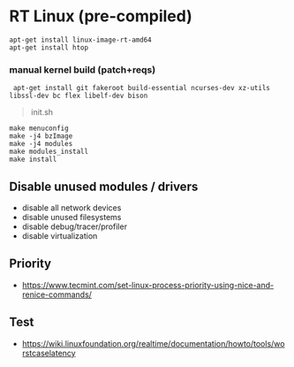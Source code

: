 # RT Linux (pre-compiled)

```
apt-get install linux-image-rt-amd64 
apt-get install htop
```

### manual kernel build (patch+reqs)

```
 apt-get install git fakeroot build-essential ncurses-dev xz-utils libssl-dev bc flex libelf-dev bison
```

> init.sh

```
make menuconfig
make -j4 bzImage
make -j4 modules
make modules_install
make install
```

## Disable unused modules / drivers

- disable all network devices
- disable unused filesystems
- disable debug/tracer/profiler
- disable virtualization

## Priority

- https://www.tecmint.com/set-linux-process-priority-using-nice-and-renice-commands/

## Test

- https://wiki.linuxfoundation.org/realtime/documentation/howto/tools/worstcaselatency

